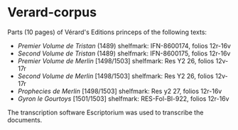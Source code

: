 # Verard-corpus
Parts (10 pages) of Vérard's Editions princeps of the following texts:
- *Premier Volume de Tristan* (1489) shelfmark: IFN-8600174, folios 12r-16v
- *Second Volume de Tristan* (1489) shelfmark: IFN-8600175, folios 12r-16v
- *Premier Volume de Merlin* [1498/1503] shelfmark: Res Y2 26, folios 12v-17r
- *Second Volume de Merlin* [1498/1503] shelfmark: Res Y2 26, folios 12v-17r
- *Prophecies de Merlin* [1498/1503] shelfmark: Res y2 27, folios 12r-16v
- *Gyron le Gourtoys* [1501/1503] shelfmark: RES-Fol-Bl-922, folios 12r-16v

The transcription software Escriptorium was used to transcribe the documents. 
